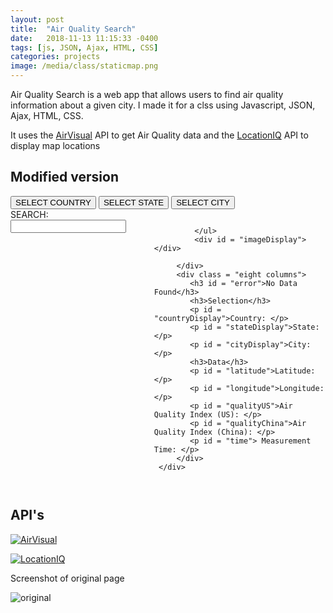 ```yaml
---
layout: post
title:  "Air Quality Search"
date:   2018-11-13 11:15:33 -0400
tags: [js, JSON, Ajax, HTML, CSS]
categories: projects
image: /media/class/staticmap.png
---
```


Air Quality Search is a web app that allows users to find air quality information about a given city. I made it for a clss using Javascript, JSON, Ajax, HTML, CSS.

<!--more-->

It uses the [AirVisual](https://www.airvisual.com/air-pollution-data-api) API to get Air Quality data and the [LocationIQ](https://locationiq.com/) API to display map locations

## Modified version

<link rel = "stylesheet" type = "text/css" href= "{{ base.url | prepend: site.url }}/assets/aqi/Skeleton-2.0.4/css/normalize.css">
<link rel = "stylesheet" type = "text/css" href= "{{ base.url | prepend: site.url }}/assets/aqi/css/main.css">

<script src="https://ajax.googleapis.com/ajax/libs/jquery/1.10.2/jquery.min.js"></script>
<div class= "container">
     <div class = "row 12 column" >
         <nav>
             <button id = "navCountry" class = "active">SELECT COUNTRY</button> 
             <button id = "navState" class = "inactive">SELECT STATE</button> 
             <button id = "navCity" class = "inactive">SELECT CITY</button>
         </nav>
     </div>
     <div class = "row">
         <div class = "four columns">
             <div id = "searchWrapper">
                SEARCH: <input type='text' id='search'>
             </div>    
             <ul id = "selection">

             </ul>
             <div id = "imageDisplay"></div>

         </div>
         <div class = "eight columns">
            <h3 id = "error">No Data Found</h3>
            <h3>Selection</h3> 
            <p id = "countryDisplay">Country: </p>
            <p id = "stateDisplay">State: </p>
            <p id = "cityDisplay">City: </p>
            <h3>Data</h3>
            <p id = "latitude">Latitude: </p>
            <p id = "longitude">Longitude: </p>
            <p id = "qualityUS">Air Quality Index (US): </p>
            <p id = "qualityChina">Air Quality Index (China): </p>
            <p id = "time"> Measurement Time: </p>
         </div>
     </div>
</div>
<script src = "{{ base.url | prepend: site.url }}/assets/aqi/js/apiHandler.js"></script>


## API's

[![AirVisual]({{site.url}}/media/class/AirVis.svg)](https://www.airvisual.com/air-pollution-data-api)

[![LocationIQ]({{site.url}}/media/class/locationIQ.png)](https://locationiq.com/)

Screenshot of original page

![original]({{site.url}}/media/class/AQS.png)
